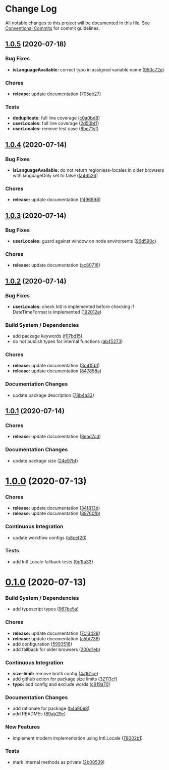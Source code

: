 # Change Log

All notable changes to this project will be documented in this file.
See [Conventional Commits](https://conventionalcommits.org) for commit guidelines.

## [1.0.5](https://github.com/wopian/preferred-locale/compare/v1.0.4...v1.0.5) (2020-07-18)


### Bug Fixes

* **isLanguageAvailable:** correct typo in assigned variable name ([950c72e](https://github.com/wopian/preferred-locale/commit/950c72e))


### Chores

* **release:** update documentation ([705ab27](https://github.com/wopian/preferred-locale/commit/705ab27))


### Tests

* **deduplicate:** full line coverage ([c0a0bd8](https://github.com/wopian/preferred-locale/commit/c0a0bd8))
* **userLocales:** full line coverage ([2d50bf1](https://github.com/wopian/preferred-locale/commit/2d50bf1))
* **userLocales:** remove test case ([8be71cf](https://github.com/wopian/preferred-locale/commit/8be71cf))





## [1.0.4](https://github.com/wopian/preferred-locale/compare/v1.0.3...v1.0.4) (2020-07-14)


### Bug Fixes

* **isLanguageAvailable:** do not return regionless-locales in older browsers with languageOnly set to false ([fa46526](https://github.com/wopian/preferred-locale/commit/fa46526))


### Chores

* **release:** update documentation ([f496898](https://github.com/wopian/preferred-locale/commit/f496898))





## [1.0.3](https://github.com/wopian/preferred-locale/compare/v1.0.2...v1.0.3) (2020-07-14)


### Bug Fixes

* **userLocales:** guard against window on node enviroments ([96d590c](https://github.com/wopian/preferred-locale/commit/96d590c))


### Chores

* **release:** update documentation ([ac80716](https://github.com/wopian/preferred-locale/commit/ac80716))





## [1.0.2](https://github.com/wopian/preferred-locale/compare/v1.0.1...v1.0.2) (2020-07-14)


### Bug Fixes

* **userLocales:** check Intl is implemented before checking if DateTimeFormat is implemented ([192012e](https://github.com/wopian/preferred-locale/commit/192012e))


### Build System / Dependencies

* add package keywords ([f07bd15](https://github.com/wopian/preferred-locale/commit/f07bd15))
* do not publish types for internal functions ([ab45273](https://github.com/wopian/preferred-locale/commit/ab45273))


### Chores

* **release:** update documentation ([3d415b1](https://github.com/wopian/preferred-locale/commit/3d415b1))
* **release:** update documentation ([847858a](https://github.com/wopian/preferred-locale/commit/847858a))


### Documentation Changes

* update package description ([78b4a33](https://github.com/wopian/preferred-locale/commit/78b4a33))





## [1.0.1](https://github.com/wopian/preferred-locale/compare/v1.0.0...v1.0.1) (2020-07-14)


### Chores

* **release:** update documentation ([8ead7cd](https://github.com/wopian/preferred-locale/commit/8ead7cd))


### Documentation Changes

* update package size ([24e97bf](https://github.com/wopian/preferred-locale/commit/24e97bf))





# [1.0.0](https://github.com/wopian/preferred-locale/compare/v0.1.0...v1.0.0) (2020-07-13)


### Chores

* **release:** update documentation ([34f813b](https://github.com/wopian/preferred-locale/commit/34f813b))
* **release:** update documentation ([89760fb](https://github.com/wopian/preferred-locale/commit/89760fb))


### Continuous Integration

* update workflow configs ([b8cef20](https://github.com/wopian/preferred-locale/commit/b8cef20))


### Tests

* add Intl.Locale fallback tests ([9e1fa33](https://github.com/wopian/preferred-locale/commit/9e1fa33))





# [0.1.0](https://github.com/wopian/preferred-locale/compare/v0.0.1-prerelease...v0.1.0) (2020-07-13)


### Build System / Dependencies

* add typescript types ([967be5a](https://github.com/wopian/preferred-locale/commit/967be5a))


### Chores

* **release:** update documentation ([7c13428](https://github.com/wopian/preferred-locale/commit/7c13428))
* **release:** update documentation ([a5bf738](https://github.com/wopian/preferred-locale/commit/a5bf738))
* add configuration ([5993518](https://github.com/wopian/preferred-locale/commit/5993518))
* add fallback for older browsers ([200d1eb](https://github.com/wopian/preferred-locale/commit/200d1eb))


### Continuous Integration

* **size-limit:** remove brotli config ([4a161ce](https://github.com/wopian/preferred-locale/commit/4a161ce))
* add github action for package size limits ([32113cf](https://github.com/wopian/preferred-locale/commit/32113cf))
* **typo:** add config and exclude words ([c919a70](https://github.com/wopian/preferred-locale/commit/c919a70))


### Documentation Changes

* add rationale for package ([b4a90e8](https://github.com/wopian/preferred-locale/commit/b4a90e8))
* add READMEs ([89ab29c](https://github.com/wopian/preferred-locale/commit/89ab29c))


### New Features

* implement modern implementation using Intl.Locale ([78002b1](https://github.com/wopian/preferred-locale/commit/78002b1))


### Tests

* mark internal methods as private ([2b08539](https://github.com/wopian/preferred-locale/commit/2b08539))
